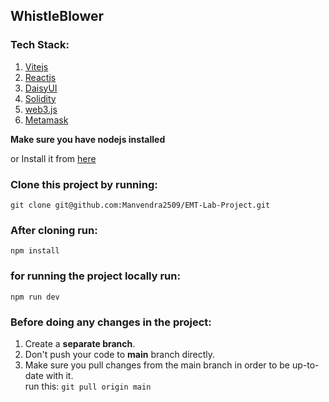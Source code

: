 ## WhistleBlower 

### Tech Stack:

1. [Vitejs](https://vitejs.dev/guide/) <br/>
2. [Reactjs](https://react.dev/) <br/>  
3. [DaisyUI](https://daisyui.com/) <br/>
4. [Solidity](https://docs.soliditylang.org/en/latest/) <br/>
5. [web3.js](https://web3js.readthedocs.io/en/v1.8.2/) <br/>
6. [Metamask](https://docs.metamask.io/guide/#why-metamask) <br/>

**Make sure you have nodejs installed** <br/>

or Install it from [here](https://nodejs.org/en/download)

### Clone this project by running:

``` git clone git@github.com:Manvendra2509/EMT-Lab-Project.git ``` <br/>

### After cloning run:

` npm install ` <br/>

### for running the project locally run:

` npm run dev ` <br/>

### Before doing any changes in the project:
1. Create a **separate branch**.
2. Don't push your code to **main** branch directly.
3. Make sure you pull changes from the main branch in order to be up-to-date with it.<br/>
   run this: ```git pull origin main```
